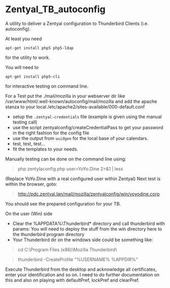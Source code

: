 # Zentyal_TB_autoconfig

A utility to deliver a Zentyal configuration to Thunderbird Clients (i.e. autoconfig).

At least you need
```
apt-get install php5 php5-ldap
```
for the utility to work.

You will need to
```
apt-get install php5-cli
```
for interactive testing on command line.

For a Test put the ./mail/mozilla in your webserver dir like /var/www/html/.well-known/autoconfig/mail/mozilla and add the apache stanza to your local /etc/apache2/sites-available/000-default.conf

* setup the `.zentyal-credentials` file (example is given using the manual testing call)
* use the script zentyalconfig/createCredentialPass to get your password in the right fashion for the config file
* use the output from `uuidgen` for the local base of your calendars.
* test, test, test...
* fit the templates to your needs.

Manually testing can be done on the command line using:
> php zentylaconfig.php user=YoYo.Dine 2>&1 | less

(Replace YoYo.Dine with a real configured user within Zentyal)
Next test is within the browser, goto:
> http://pdc.zentyal.lan/mail/mozilla/zentyalconfig/win/yoyodine.corp

You should see the prepared configuration for your TB.

On the user (Win) side
* Clear the %APPDATA%\Thunderbird\* directory and call thunderbird with params:
You will need to deploy the stuff from the win directory here to the thunderbird program directory
* Your Thunderbird dir on the windows side could be something like:

> cd C:\Program Files (x86)\Mozilla Thunderbird\

> thunderbird -CreateProfile "%USERNAME% %APPDIR%"

Execute Thunderbird from the desktop and acknowledge all certificates, enter your identification and so on.
I need to do further documentation on this and also on playing with defaultPref, lockPref and clearPref.
